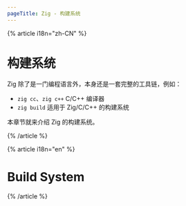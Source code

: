 ```yaml
---
pageTitle: Zig - 构建系统
---
```


{% article i18n="zh-CN" %}

# 构建系统

Zig 除了是一门编程语言外，本身还是一套完整的工具链，例如：

- `zig cc`、`zig c++` C/C++ 编译器
- `zig build` 适用于 Zig/C/C++ 的构建系统

本章节就来介绍 Zig 的构建系统。

{% /article %}

{% article i18n="en" %}

# Build System

{% /article %}